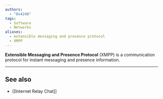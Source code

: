 ```yaml
---
authors: 
  - "0x4248"
tags:
  - Software
  - Networks
aliases:
  - extensible messaging and presence protocol
  - XMPP
---
```

**Extensible Messaging and Presence Protocol** (XMPP) is a communication protocol for instant messaging and presence information.

___
## See also
- [[Internet Relay Chat]]